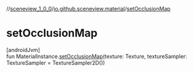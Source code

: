 //[sceneview_1_0_0](../../index.md)/[io.github.sceneview.material](index.md)/[setOcclusionMap](set-occlusion-map.md)

# setOcclusionMap

[androidJvm]\
fun MaterialInstance.[setOcclusionMap](set-occlusion-map.md)(texture: Texture, textureSampler: TextureSampler = TextureSampler2D())
